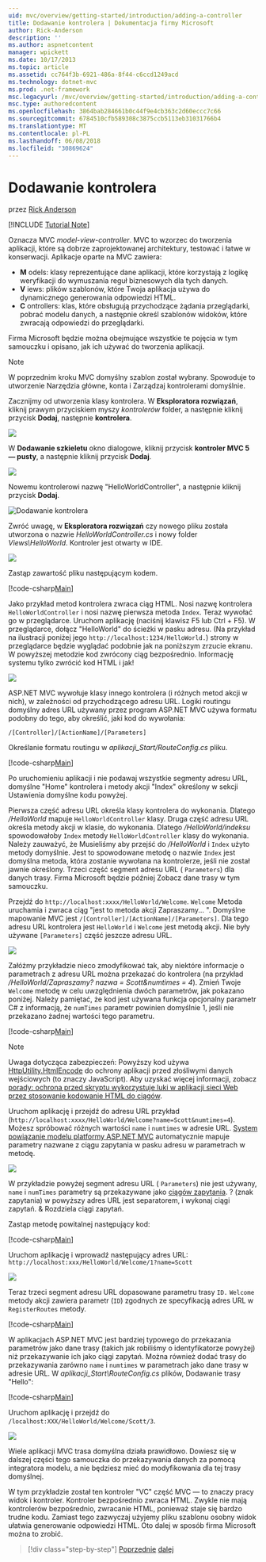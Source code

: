```yaml
---
uid: mvc/overview/getting-started/introduction/adding-a-controller
title: Dodawanie kontrolera | Dokumentacja firmy Microsoft
author: Rick-Anderson
description: ''
ms.author: aspnetcontent
manager: wpickett
ms.date: 10/17/2013
ms.topic: article
ms.assetid: cc764f3b-6921-486a-8f44-c6ccd1249acd
ms.technology: dotnet-mvc
ms.prod: .net-framework
msc.legacyurl: /mvc/overview/getting-started/introduction/adding-a-controller
msc.type: authoredcontent
ms.openlocfilehash: 3864bab284661b0c44f9e4cb363c2d60eccc7c66
ms.sourcegitcommit: 6784510cfb589308c3875ccb5113eb31031766b4
ms.translationtype: MT
ms.contentlocale: pl-PL
ms.lasthandoff: 06/08/2018
ms.locfileid: "30869624"
---
```

<a name="adding-a-controller"></a>Dodawanie kontrolera
====================
przez [Rick Anderson](https://github.com/Rick-Anderson)

[!INCLUDE [Tutorial Note](sample/code-location.md)]

Oznacza MVC *model-view-controller*. MVC to wzorzec do tworzenia aplikacji, które są dobrze zaprojektowanej architektury, testować i łatwe w konserwacji. Aplikacje oparte na MVC zawiera:

- **M** odels: klasy reprezentujące dane aplikacji, które korzystają z logikę weryfikacji do wymuszania reguł biznesowych dla tych danych.
- **V** iews: plików szablonów, które Twoja aplikacja używa do dynamicznego generowania odpowiedzi HTML.
- **C** ontrollers: klas, które obsługują przychodzące żądania przeglądarki, pobrać modelu danych, a następnie określ szablonów widoków, które zwracają odpowiedzi do przeglądarki.

Firma Microsoft będzie można obejmujące wszystkie te pojęcia w tym samouczku i opisano, jak ich używać do tworzenia aplikacji.

> [!NOTE]
> W poprzednim kroku MVC domyślny szablon został wybrany. Spowoduje to utworzenie Narzędzia główne, konta i Zarządzaj kontrolerami domyślnie.

Zacznijmy od utworzenia klasy kontrolera. W **Eksploratora rozwiązań**, kliknij prawym przyciskiem myszy *kontrolerów* folder, a następnie kliknij przycisk **Dodaj**, następnie **kontrolera**.


![](adding-a-controller/_static/image1.png)

W **Dodawanie szkieletu** okno dialogowe, kliknij przycisk **kontroler MVC 5 — pusty**, a następnie kliknij przycisk **Dodaj**.

![](adding-a-controller/_static/image2.png)  
 

Nowemu kontrolerowi nazwę "HelloWorldController", a następnie kliknij przycisk **Dodaj**.

![Dodawanie kontrolera](adding-a-controller/_static/image3.png)

Zwróć uwagę, w **Eksploratora rozwiązań** czy nowego pliku została utworzona o nazwie *HelloWorldController.cs* i nowy folder *Views\HelloWorld*. Kontroler jest otwarty w IDE.

![](adding-a-controller/_static/image4.png)

Zastąp zawartość pliku następującym kodem.

[!code-csharp[Main](adding-a-controller/samples/sample1.cs)]

Jako przykład metod kontrolera zwraca ciąg HTML. Nosi nazwę kontrolera `HelloWorldController` i nosi nazwę pierwsza metoda `Index`. Teraz wywołać go w przeglądarce. Uruchom aplikację (naciśnij klawisz F5 lub Ctrl + F5). W przeglądarce, dołącz &quot;HelloWorld&quot; do ścieżki w pasku adresu. (Na przykład na ilustracji poniżej jego `http://localhost:1234/HelloWorld.`) strony w przeglądarce będzie wyglądać podobnie jak na poniższym zrzucie ekranu. W powyższej metodzie kod zwrócony ciąg bezpośrednio. Informację systemu tylko zwrócić kod HTML i jak!

![](adding-a-controller/_static/image5.png)

ASP.NET MVC wywołuje klasy innego kontrolera (i różnych metod akcji w nich), w zależności od przychodzącego adresu URL. Logiki routingu domyślny adres URL używany przez program ASP.NET MVC używa formatu podobny do tego, aby określić, jaki kod do wywołania:

`/[Controller]/[ActionName]/[Parameters]`

Określanie formatu routingu w *aplikacji\_Start/RouteConfig.cs* pliku.

[!code-csharp[Main](adding-a-controller/samples/sample2.cs?highlight=7-8)]

Po uruchomieniu aplikacji i nie podawaj wszystkie segmenty adresu URL, domyślne "Home" kontrolera i metody akcji "Index" określony w sekcji Ustawienia domyślne kodu powyżej.

Pierwsza część adresu URL określa klasy kontrolera do wykonania. Dlatego */HelloWorld* mapuje `HelloWorldController` klasy. Druga część adresu URL określa metody akcji w klasie, do wykonania. Dlatego */HelloWorld/indeksu* spowodowałoby `Index` metody `HelloWorldController` klasy do wykonania. Należy zauważyć, że Musieliśmy aby przejść do */HelloWorld* i `Index` użyto metody domyślnie. Jest to spowodowane metodę o nazwie `Index` jest domyślna metoda, która zostanie wywołana na kontrolerze, jeśli nie został jawnie określony. Trzeci część segment adresu URL ( `Parameters`) dla danych trasy. Firma Microsoft będzie później Zobacz dane trasy w tym samouczku.

Przejdź do `http://localhost:xxxx/HelloWorld/Welcome`. `Welcome` Metoda uruchamia i zwraca ciąg &quot;jest to metoda akcji Zapraszamy... &quot;. Domyślne mapowanie MVC jest `/[Controller]/[ActionName]/[Parameters]`. Dla tego adresu URL kontrolera jest `HelloWorld` i `Welcome` jest metodą akcji. Nie były używane `[Parameters]` część jeszcze adresu URL.

![](adding-a-controller/_static/image6.png)

Załóżmy przykładzie nieco zmodyfikować tak, aby niektóre informacje o parametrach z adresu URL można przekazać do kontrolera (na przykład */HelloWorld/Zapraszamy? nazwa = Scott&amp;numtimes = 4*). Zmień Twoje `Welcome` metodę w celu uwzględnienia dwóch parametrów, jak pokazano poniżej. Należy pamiętać, że kod jest używana funkcja opcjonalny parametr C# z informacją, że `numTimes` parametr powinien domyślnie 1, jeśli nie przekazano żadnej wartości tego parametru.

[!code-csharp[Main](adding-a-controller/samples/sample3.cs)]

> [!NOTE]
> Uwaga dotycząca zabezpieczeń: Powyższy kod używa [HttpUtility.HtmlEncode](https://msdn.microsoft.com/library/ee360286(v=vs.110).aspx) do ochrony aplikacji przed złośliwymi danych wejściowych (to znaczy JavaScript). Aby uzyskać więcej informacji, zobacz [porady: ochrona przed skryptu wykorzystuje luki w aplikacji sieci Web przez stosowanie kodowanie HTML do ciągów](https://msdn.microsoft.com/library/a2a4yykt(v=vs.100).aspx).


 Uruchom aplikację i przejdź do adresu URL przykład (`http://localhost:xxxx/HelloWorld/Welcome?name=Scott&numtimes=4`). Możesz spróbować różnych wartości `name` i `numtimes` w adresie URL. [System powiązanie modelu platformy ASP.NET MVC](http://odetocode.com/Blogs/scott/archive/2009/04/27/6-tips-for-asp-net-mvc-model-binding.aspx) automatycznie mapuje parametry nazwane z ciągu zapytania w pasku adresu w parametrach w metodę.

![](adding-a-controller/_static/image7.png)

W przykładzie powyżej segment adresu URL ( `Parameters`) nie jest używany, `name` i `numTimes` parametry są przekazywane jako [ciągów zapytania](http://en.wikipedia.org/wiki/Query_string). ? (znak zapytania) w powyższy adres URL jest separatorem, i wykonaj ciągi zapytań. &amp; Rozdziela ciągi zapytań.

Zastąp metodę powitalnej następujący kod:

[!code-csharp[Main](adding-a-controller/samples/sample4.cs)]

Uruchom aplikację i wprowadź następujący adres URL: `http://localhost:xxx/HelloWorld/Welcome/1?name=Scott`

![](adding-a-controller/_static/image8.png)

Teraz trzeci segment adresu URL dopasowane parametru trasy `ID.` `Welcome` metody akcji zawiera parametr (`ID`) zgodnych ze specyfikacją adres URL w `RegisterRoutes` metody.

[!code-csharp[Main](adding-a-controller/samples/sample5.cs?highlight=7)]

W aplikacjach ASP.NET MVC jest bardziej typowego do przekazania parametrów jako dane trasy (takich jak robiliśmy o identyfikatorze powyżej) niż przekazywanie ich jako ciągi zapytań. Można również dodać trasy do przekazywania zarówno `name` i `numtimes` w parametrach jako dane trasy w adresie URL. W *aplikacji\_Start\RouteConfig.cs* plików, Dodawanie trasy "Hello":

[!code-csharp[Main](adding-a-controller/samples/sample6.cs?highlight=13-16)]

Uruchom aplikację i przejdź do `/localhost:XXX/HelloWorld/Welcome/Scott/3`.

![](adding-a-controller/_static/image9.png)

Wiele aplikacji MVC trasa domyślna działa prawidłowo. Dowiesz się w dalszej części tego samouczka do przekazywania danych za pomocą integratora modelu, a nie będziesz mieć do modyfikowania dla tej trasy domyślnej.

W tym przykładzie został ten kontroler &quot;VC&quot; część MVC — to znaczy pracy widok i kontroler. Kontroler bezpośrednio zwraca HTML. Zwykle nie mają kontrolerów bezpośrednio, zwracanie HTML, ponieważ staje się bardzo trudne kodu. Zamiast tego zazwyczaj użyjemy pliku szablonu osobny widok ułatwia generowanie odpowiedzi HTML. Oto dalej w sposób firma Microsoft można to zrobić.

> [!div class="step-by-step"]
> [Poprzednie](getting-started.md)
> [dalej](adding-a-view.md)
